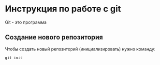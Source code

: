 # Инструкция по работе с git

Git - это программа 

## Создание нового репозитория

Чтобы создать новый репозиторий (инициализировать) нужно команду:

    git init

    